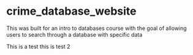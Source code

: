 # crime_database_website
This was built for an intro to databases course with the goal of allowing users to search through a database with specific data

This is a test 
this is test 2